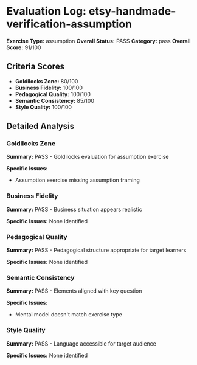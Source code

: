 # Evaluation Log: etsy-handmade-verification-assumption

**Exercise Type:** assumption
**Overall Status:** PASS
**Category:** pass
**Overall Score:** 91/100

## Criteria Scores

- **Goldilocks Zone:** 80/100
- **Business Fidelity:** 100/100
- **Pedagogical Quality:** 100/100
- **Semantic Consistency:** 85/100
- **Style Quality:** 100/100

## Detailed Analysis

### Goldilocks Zone
**Summary:** PASS - Goldilocks evaluation for assumption exercise

**Specific Issues:**
- Assumption exercise missing assumption framing

### Business Fidelity
**Summary:** PASS - Business situation appears realistic

**Specific Issues:** None identified

### Pedagogical Quality
**Summary:** PASS - Pedagogical structure appropriate for target learners

**Specific Issues:** None identified

### Semantic Consistency
**Summary:** PASS - Elements aligned with key question

**Specific Issues:**
- Mental model doesn't match exercise type

### Style Quality
**Summary:** PASS - Language accessible for target audience

**Specific Issues:** None identified

